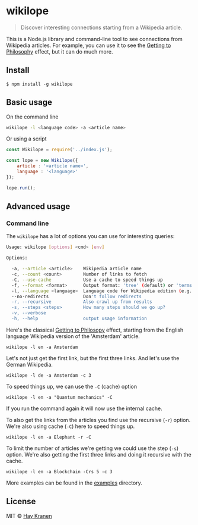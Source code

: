 # wikilope
> Discover interesting connections starting from a Wikipedia article.

This is a Node.js library and command-line tool to see connections from Wikipedia articles. For example, you can use it to see the [Getting to Philosophy](https://en.wikipedia.org/wiki/Wikipedia:Getting_to_Philosophy) effect, but it can do much more.

## Install
```
$ npm install -g wikilope
```

## Basic usage

On the command line

```bash
wikilope -l <language code> -a <article name>
```

Or using a script

```javascript
const Wikilope = require('../index.js');

const lope = new Wikilope({
    article : '<article name>',
    language : '<language>'
});

lope.run();
```

## Advanced usage
### Command line
The `wikilope` has a lot of options you can use for interesting queries:

```bash
Usage: wikilope [options] <cmd> [env]

Options:

  -a, --article <article>    Wikipedia article name
  -c, --count <count>        Number of links to fetch
  -C, --use-cache            Use a cache to speed things up
  -f, --format <format>      Output format: 'tree' (default) or 'terms'
  -l, --language <language>  Language code for Wikipedia edition (e.g. 'en', 'nl', 'fr')
  --no-redirects             Don't follow redirects
  -r, --recursive            Also crawl up from results
  -s, --steps <steps>        How many steps should we go up?
  -v, --verbose
  -h, --help                 output usage information
```

Here's the classical [Getting to Philosopy](https://en.wikipedia.org/wiki/Wikipedia:Getting_to_Philosophy) effect, starting from the English language Wikipedia version of the 'Amsterdam' article.

    wikilope -l en -a Amsterdam

Let's not just get the first link, but the first three links. And let's use the German Wikipedia.

    wikilope -l de -a Amsterdam -c 3

To speed things up, we can use the `-C` (cache) option

    wikilope -l en -a "Quantum mechanics" -C

If you run the command again it will now use the internal cache.

To also get the links from the articles you find use the recursive (`-r`) option. We're also using cache (`-C`) here to speed things up.

    wikilope -l en -a Elephant -r -C

To limit the number of articles we're getting we could use the step (`-s`) option. We're also getting the first three links and doing it recursive with the cache.

    wikilope -l en -a Blockchain -Crs 5 -c 3

More examples can be found in the [examples](./examples) directory.

## License
MIT &copy; [Hay Kranen](http://www.haykranen.nl)